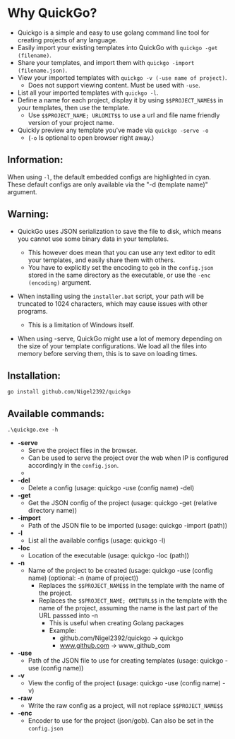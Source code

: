 # Why QuickGo?

- Quickgo is a simple and easy to use golang command line tool for creating projects of any language.
- Easily import your existing templates into QuickGo with `quickgo -get (filename)`.
- Share your templates, and import them with `quickgo -import (filename.json)`.
- View your imported templates with `quickgo -v (-use name of project)`.
  - Does not support viewing content. Must be used with `-use`.
- List all your imported templates with `quickgo -l`.
- Define a name for each project, display it by using `$$PROJECT_NAME$$` in your templates, then use the template.
  - Use `$$PROJECT_NAME; URLOMIT$$` to use a url and file name friendly version of your project name.
- Quickly preview any template you've made via `quickgo -serve -o` 
  - (`-o` Is optional to open browser right away.)

## Information:
When using `-l`, the default embedded configs are highlighted in cyan. 
These default configs are only available via the "-d (template name)" argument.

## Warning:
* QuickGo uses JSON serialization to save the file to disk, which means you cannot use some binary data in your templates. 
  * This however does mean that you can use any text editor to edit your templates, and easily share them with others.
  * You have to explicitly set the encoding to `gob` in the `config.json` stored in the same directory as the executable, or use the `-enc (encoding)` argument.

* When installing using the `installer.bat` script, your path will be truncated to 1024 characters, which may cause issues with other programs.
  * This is a limitation of Windows itself.

* When using -serve, QuickGo might use a lot of memory depending on the size of your template configurations. 
  We load all the files into memory before serving them, this is to save on loading times.

## Installation:
```
go install github.com/Nigel2392/quickgo
```

## Available commands:
```
.\quickgo.exe -h
```
- **-serve**
  - Serve the project files in the browser.
  - Can be used to serve the project over the web when IP is configured accordingly in the `config.json`.
  - 
- **-del**
  - Delete a config (usage: quickgo -use (config name) -del)
- **-get**
  - Get the JSON config of the project (usage: quickgo -get (relative directory name))
- **-import**
  - Path of the JSON file to be imported (usage: quickgo -import (path))
- **-l**    
  - List all the available configs (usage: quickgo -l)
- **-loc**
  - Location of the executable (usage: quickgo -loc (path))
- **-n**
  - Name of the project to be created (usage: quickgo -use (config name) (optional: -n (name of project))
    - Replaces the `$$PROJECT_NAME$$` in the template with the name of the project.
    - Replaces the `$$PROJECT_NAME; OMITURL$$` in the template with the name of the project, assuming the name is the last part of the URL passsed into -n
      - This is useful when creating Golang packages
      - Example: 
        - github.com/Nigel2392/quickgo -> quickgo
        - www.github.com -> www_github_com
- **-use**
  - Path of the JSON file to use for creating templates (usage: quickgo -use (config name))
- **-v**
  - View the config of the project (usage: quickgo -use (config name) -v)
- **-raw**
  - Write the raw config as a project, will not replace `$$PROJECT_NAME$$`
- **-enc**
  - Encoder to use for the project (json/gob). Can also be set in the `config.json`
